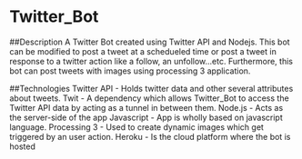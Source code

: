 # Twitter_Bot

##Description
A Twitter Bot created using Twitter API and Nodejs. This bot can be modified to post a tweet at a schedueled time or post a tweet in response to a twitter action like a follow, an unfollow...etc. Furthermore, this bot can post tweets with images using processing 3 application.

##Technologies
Twitter API - Holds twitter data and other several attributes about tweets.
Twit - A dependency which allows Twitter_Bot to access the Twitter API data by acting as a tunnel in between them.
Node.js -  Acts as the server-side of the app
Javascript - App is wholly based on javascript language.
Processing 3 - Used to create dynamic images which get triggered by an user action.
Heroku -  Is the cloud platform where the bot is hosted
